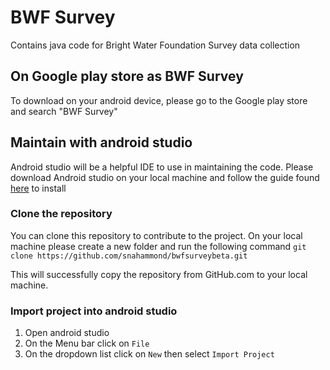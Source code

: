 # BWF Survey
Contains java code for Bright Water Foundation Survey data collection

## On Google play store as BWF Survey
To download on your android device, please go to the Google play store and search "BWF Survey"

## Maintain with android studio
Android studio will be a helpful IDE to use in maintaining the code. Please download Android studio on your local machine and follow the guide found [here](https://developer.android.com/studio/install) to install

### Clone the repository
You can clone this repository to contribute to the project. On your local machine please create a new folder and run the following command 
`git clone https://github.com/snahammond/bwfsurveybeta.git`

This will successfully copy the repository from GitHub.com to your local machine.

### Import project into android studio
1. Open android studio
2. On the Menu bar click on `File`
3. On the dropdown list click on `New` then select `Import Project` 
